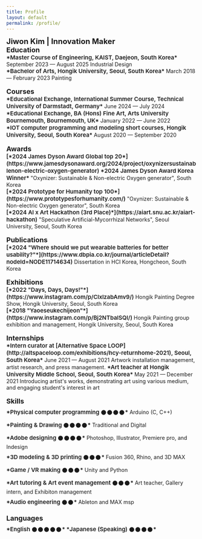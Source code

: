 ```yaml
---
title: Profile
layout: default
permalink: /profile/
---
```

<body oncontextmenu="return false;">
</body>

<!-- self profile picture: html
<img src ="http://localhost:4000/profile/">
<img src="./assets/img/jiwon-kim.jpg" width="300px" height="300px">  -->

<span style = "font-size: 20px; font-weight: 700;"> 
Jiwon Kim | Innovation Maker
</span>
<br>

<span style = "font-size: 18px; font-weight: 700;"> 
Education
</span>
<br>

<span style = "font-size: 15px; font-weight: 600;"> 
*Master Course of Engineering, KAIST, Daejeon, South Korea*
</span>  
September 2023 — August 2025  
Industrial Design
<br>

<span style = "font-size: 15px; font-weight: 600;"> 
*Bachelor of Arts, Hongik University, Seoul, South Korea*
</span>  
March 2018 — February 2023  
Painting
<br>
<br>

<span style = "font-size: 18px; font-weight: 700;"> 
Courses
</span>
<br>

<span style = "font-size: 15px; font-weight: 600;"> 
*Educational Exchange, International Summer Course, Technical University of Darmstadt, Germany*
</span>  
June 2024 — July 2024
<br>

<span style = "font-size: 15px; font-weight: 600;"> 
*Educational Exchange, BA (Hons) Fine Art, Arts University Bournemouth, Bournemouth, UK*
</span>  
January 2022 — June 2022
<br>

<span style = "font-size: 15px; font-weight: 600;"> 
*IOT computer programming and modeling short courses, Hongik University, Seoul, South Korea*
</span>  
August 2020 — September 2020
<br>
<br>

<span style = "font-size: 18px; font-weight: 700;"> 
Awards
</span>
<br>

<span style = "font-size: 15px; font-weight: 600;"> 
[*2024 James Dyson Award Global top 20*](https://www.jamesdysonaward.org/2024/project/oxynizersustainablenon-electric-oxygen-generator)  
*2024 James Dyson Award Korea Winner*
</span>   
"Oxynizer: Sustainable & Non-electric Oxygen generator", South Korea
<br>

<span style = "font-size: 15px; font-weight: 600;">
[*2024 Prototype for Humanity top 100*](https://www.prototypesforhumanity.com/)
</span>   
"Oxynizer: Sustainable & Non-electric Oxygen generator", South Korea
<br>

<span style = "font-size: 15px; font-weight: 600;"> 
[*2024 AI x Art Hackathon (3rd Place)*](https://aiart.snu.ac.kr/aiart-hackathon)
</span>  
"Speculative Artificial-Mycorrhizal Networks", Seoul University, Seoul, South Korea
<br>
<br>

<span style = "font-size: 18px; font-weight: 700;"> 
Publications
</span>
<br>

<span style = "font-size: 15px; font-weight: 600;"> 
[*2024 "Where should we put wearable batteries for better usability?"*](https://www.dbpia.co.kr/journal/articleDetail?nodeId=NODE11714634)
</span>  
Dissertation in HCI Korea, Hongcheon, South Korea
<br>
<br>

<span style = "font-size: 18px; font-weight: 700;"> 
Exhibitions
</span>
<br>

<span style = "font-size: 15px; font-weight: 600;"> 
[*2022 "Days, Days, Days!"*](https://www.instagram.com/p/ClxlzabAmv9/)
</span>   
Hongik Painting Degree Show, Hongik University, Seoul, South Korea
<br>

<span style = "font-size: 15px; font-weight: 600;"> 
[*2018 "Yaoeseukechijeon"*](https://www.instagram.com/p/Bj2NTbalSQl/)
</span>  
Hongik Painting group exhibition and management, Hongik University,
Seoul, South Korea
<br>
<br>

<span style = "font-size: 18px; font-weight: 700;"> 
Internships
</span>
<br>

<span style = "font-size: 15px; font-weight: 600;"> 
*Intern curator at [Alternative Space LOOP](http://altspaceloop.com/exhibitions/hcy-returnhome-2021), Seoul, South Korea*
</span>  
June 2021 — August 2021  
Artwork installation management, artist research, and press
management.

<span style = "font-size: 15px; font-weight: 600;"> 
*Art teacher at Hongik University Middle School, Seoul, South Korea*
</span>  
May 2021 — December 2021  
Introducing artist's works, demonstrating art using various
medium, and engaging student's interest in art
<br>
<br>

<span style = "font-size: 18px; font-weight: 700;"> 
Skills
</span>
<br>

<span style = "font-size: 15px; font-weight: 600;">
*Physical computer programming 𒊹𒊹𒊹𒊹*
</span>  
Arduino (C, C++)
<br>

<span style = "font-size: 15px; font-weight: 600;">
*Painting & Drawing 𒊹𒊹𒊹𒊹*
</span>  
Traditional and Digital
<br>

<span style = "font-size: 15px; font-weight: 600;">
*Adobe designing 𒊹𒊹𒊹𒊹*
</span>  
Photoshop, Illustrator, Premiere pro, and Indesign
<br>

<span style = "font-size: 15px; font-weight: 600;">
*3D modeling & 3D printing 𒊹𒊹𒊹*
</span>  
Fusion 360, Rhino, and 3D MAX
<br>

<span style = "font-size: 15px; font-weight: 600;">
*Game / VR making 𒊹𒊹𒊹*
</span>  
Unity and Python
<br>

<span style = "font-size: 15px; font-weight: 600;">
*Art tutoring & Art event management 𒊹𒊹𒊹*
</span>  
Art teacher, Gallery intern, and Exhibiton management
<br>

<span style = "font-size: 15px; font-weight: 600;">
*Audio engineering 𒊹𒊹*
</span>  
Ableton and MAX msp
<br>
<br>

<span style = "font-size: 18px; font-weight: 700;"> 
Languages
</span>
<br>

<span style = "font-size: 15px; font-weight: 600;">
*English 𒊹𒊹𒊹𒊹𒊹*  
*Japanese (Speaking) 𒊹𒊹𒊹𒊹*
</span> 

